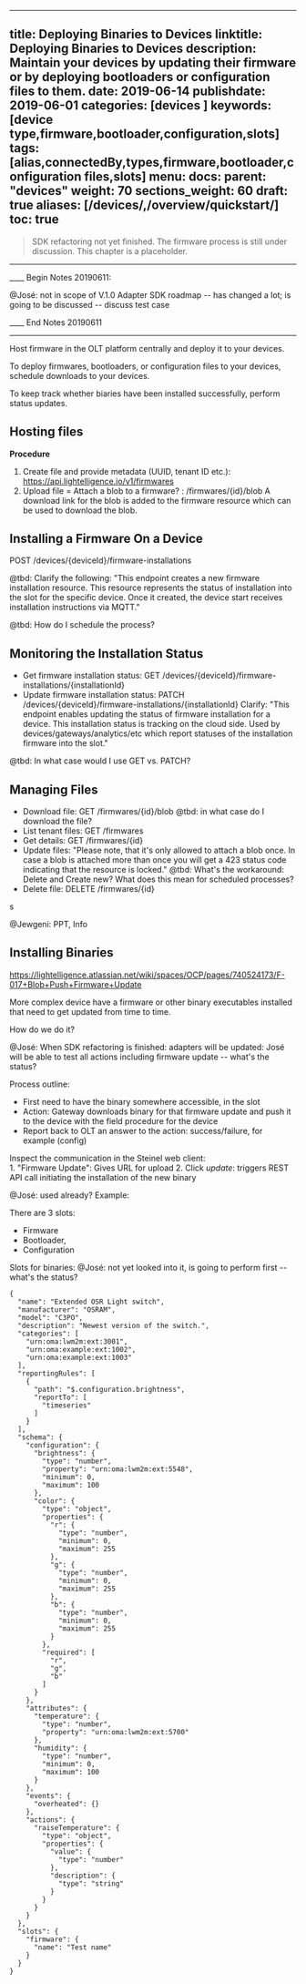 
---
title: Deploying Binaries to Devices
linktitle: Deploying Binaries to Devices
description: Maintain your devices by updating their firmware or by deploying bootloaders or configuration files to them. 
date: 2019-06-14
publishdate: 2019-06-01
categories: [devices  ]
keywords: [device type,firmware,bootloader,configuration,slots]
tags: [alias,connectedBy,types,firmware,bootloader,configuration files,slots]
menu:
  docs:
    parent: "devices"
    weight: 70
sections_weight: 60
draft: true
aliases: [/devices/,/overview/quickstart/]
toc: true
---

> SDK refactoring not yet finished. The firmware process is still under discussion.  This chapter is a placeholder.


---

____ Begin Notes 20190611:

@José: not in scope of V.1.0 Adapter SDK roadmap -- has changed a lot; is going to be discussed -- discuss test case

____ End Notes  20190611

---

<!-- no test case, it's coverd by system tests: Steffen Baumgart ; automated tests-> hatem, t understand the flow--> 

<!-- https://lightelligence.atlassian.net/wiki/spaces/OCP/pages/740524173/F-017+Blob+Push+Firmware+Update?focusedCommentId=781254735 -->

Host firmware in the OLT platform centrally and deploy it to your devices.

To deploy firmwares, bootloaders, or configuration files to your devices, schedule downloads to your devices.

To keep track whether biaries have been installed successfully, perform status updates.

## Hosting files

**Procedure**

1. Create file and provide metadata (UUID, tenant ID etc.): https://api.lightelligence.io/v1/firmwares 
2. Upload file = Attach a blob to a firmware? : /firmwares/{id}/blob
	A download link for the blob is added to the firmware resource which can be used to download the blob.


## Installing a Firmware On a Device 

POST /devices/{deviceId}/firmware-installations

@tbd: Clarify the following: "This endpoint creates a new firmware installation resource. This resource 
represents the status of installation into the slot for the specific device. Once it created, 
the device start receives installation instructions via MQTT."

@tbd: How do I schedule the process?

## Monitoring the Installation Status

* Get firmware installation status: GET /devices/{deviceId}/firmware-installations/{installationId}
* Update firmware installation status: PATCH /devices/{deviceId}/firmware-installations/{installationId}
	Clarify: "This endpoint enables updating the status of firmware installation for a device. This installation status is tracking on the cloud side. 
	Used by devices/gateways/analytics/etc which report statuses of the installation firmware into the slot."

@tbd: In what case would I use GET vs. PATCH?

## Managing Files

* Download file: GET /firmwares/{id}/blob @tbd: in what case do I download the file? 
* List tenant files: GET /firmwares
* Get details: GET /firmwares/{id}
* Update files: 
	"Please note, that it's only allowed to attach a blob once. 
	In case a blob is attached more than once you will get a 423 status code indicating that the resource is locked."
	@tbd: What's the workaround: Delete and Create new? What does this mean for scheduled processes?
* Delete file: DELETE /firmwares/{id}

s

@Jewgeni: PPT, Info

## Installing Binaries

https://lightelligence.atlassian.net/wiki/spaces/OCP/pages/740524173/F-017+Blob+Push+Firmware+Update

More complex device have a firmware or other binary executables installed that need to get updated from time to time.

How do we do it?

@José: When SDK refactoring is finished: adapters will be updated: José will be able to test all actions including firmware update -- what's the status?

Process outline: 

* First need to have the binary somewhere accessible, in the slot
* Action: Gateway downloads binary for that firmware update and push it to the device with the field procedure for the device 
* Report back to OLT an answer to the action: success/failure, for example (config)
 
Inspect the communication in the Steinel web client:  
	1. "Firmware Update": Gives URL for upload
	2. Click *update*: triggers REST API call initiating the installation of the new binary



@José: used already? Example:

There are 3 slots:

* Firmware
* Bootloader,
* Configuration



Slots for binaries:  @José: not yet looked into it, is going to perform first -- what's the status?

```
{
  "name": "Extended OSR Light switch",
  "manufacturer": "OSRAM",
  "model": "C3PO",
  "description": "Newest version of the switch.",
  "categories": [
    "urn:oma:lwm2m:ext:3001",
    "urn:oma:example:ext:1002",
    "urn:oma:example:ext:1003"
  ],
  "reportingRules": [
    {
      "path": "$.configuration.brightness",
      "reportTo": [
        "timeseries"
      ]
    }
  ],
  "schema": {
    "configuration": {
      "brightness": {
        "type": "number",
        "property": "urn:oma:lwm2m:ext:5548",
        "minimum": 0,
        "maximum": 100
      },
      "color": {
        "type": "object",
        "properties": {
          "r": {
            "type": "number",
            "minimum": 0,
            "maximum": 255
          },
          "g": {
            "type": "number",
            "minimum": 0,
            "maximum": 255
          },
          "b": {
            "type": "number",
            "minimum": 0,
            "maximum": 255
          }
        },
        "required": [
          "r",
          "g",
          "b"
        ]
      }
    },
    "attributes": {
      "temperature": {
        "type": "number",
        "property": "urn:oma:lwm2m:ext:5700"
      },
      "humidity": {
        "type": "number",
        "minimum": 0,
        "maximum": 100
      }
    },
    "events": {
      "overheated": {}
    },
    "actions": {
      "raiseTemperature": {
        "type": "object",
        "properties": {
          "value": {
            "type": "number"
          },
          "description": {
            "type": "string"
          }
        }
      }
    }
  },
  "slots": {
    "firmware": {
      "name": "Test name"
    }
  }
}
```

## 